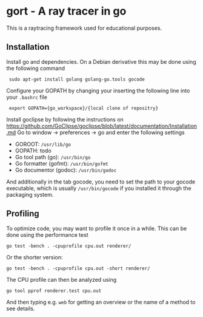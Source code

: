 # gort - A ray tracer in go

This is a raytracing framework used for educational purposes. 

## Installation

Install go and dependencies. On a Debian derivative this may be done using the following command

     sudo apt-get install golang golang-go.tools gocode

Configure your GOPATH by changing your inserting the following line into your `.bashrc` file

     export GOPATH={go_workspace}/{local clone of repositry}

Install goclipse by following the instructions on 
https://github.com/GoClipse/goclipse/blob/latest/documentation/Installation.md
Go to window -> preferences -> go and enter the following settings

* GOROOT: `/usr/lib/go`
* GOPATH: todo
* Go tool path (go): `/usr/bin/go`
* Go formatter (gofmt):  `/usr/bin/gofmt`
* Go documentor (godoc): `/usr/bin/godoc`

And additionally in the tab gocode, you need to set the path to your gocode executable, which is
usually `/usr/bin/gocode` if you installed it through the packaging system.

## Profiling

To optimize code, you may want to profile it once in a while. This can be done using the performance test

    go test -bench . -cpuprofile cpu.out renderer/
    
Or the shorter version:

    go test -bench . -cpuprofile cpu.out -short renderer/
    
The CPU profile can then be analyzed using

    go tool pprof renderer.test cpu.out
    
And then typing e.g. `web` for getting an overview or the name of a method to see details.